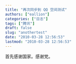 ```yaml
---
title: "再次同步到 QQ 空间测试"
authors: ["eallion"]
categories: ["日志"]
tags: ["腾讯"]
draft: false
slug: "anothertest"
date: "2010-03-28 12:56:53"
lastmod: "2010-03-28 12:56:53"
---
```


首先感谢国家。感谢党。
